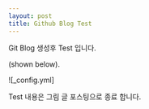 ```yaml
---
layout: post
title: Github Blog Test
---
```


Git Blog 생성후 Test 입니다.

(shown below).

![_config.yml]

Test 내용은 그림 글 포스팅으로 종료 합니다.

